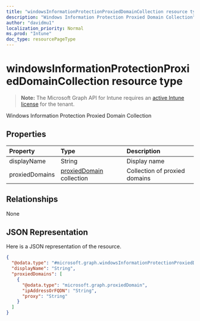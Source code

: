 ```yaml
---
title: "windowsInformationProtectionProxiedDomainCollection resource type"
description: "Windows Information Protection Proxied Domain Collection"
author: "davidmu1"
localization_priority: Normal
ms.prod: "Intune"
doc_type: resourcePageType
---
```


# windowsInformationProtectionProxiedDomainCollection resource type

> **Note:** The Microsoft Graph API for Intune requires an [active Intune license](https://go.microsoft.com/fwlink/?linkid=839381) for the tenant.

Windows Information Protection Proxied Domain Collection

## Properties
|Property|Type|Description|
|:---|:---|:---|
|displayName|String|Display name|
|proxiedDomains|[proxiedDomain](../resources/intune-mam-proxieddomain.md) collection|Collection of proxied domains|

## Relationships
None

## JSON Representation
Here is a JSON representation of the resource.
<!-- {
  "blockType": "resource",
  "@odata.type": "microsoft.graph.windowsInformationProtectionProxiedDomainCollection"
}
-->
``` json
{
  "@odata.type": "#microsoft.graph.windowsInformationProtectionProxiedDomainCollection",
  "displayName": "String",
  "proxiedDomains": [
    {
      "@odata.type": "microsoft.graph.proxiedDomain",
      "ipAddressOrFQDN": "String",
      "proxy": "String"
    }
  ]
}
```




